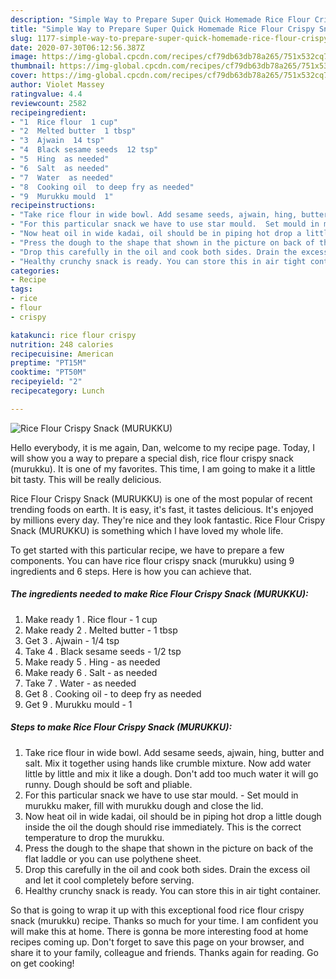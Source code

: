 ```yaml
---
description: "Simple Way to Prepare Super Quick Homemade Rice Flour Crispy Snack (MURUKKU)"
title: "Simple Way to Prepare Super Quick Homemade Rice Flour Crispy Snack (MURUKKU)"
slug: 1177-simple-way-to-prepare-super-quick-homemade-rice-flour-crispy-snack-murukku
date: 2020-07-30T06:12:56.387Z
image: https://img-global.cpcdn.com/recipes/cf79db63db78a265/751x532cq70/rice-flour-crispy-snack-murukku-recipe-main-photo.jpg
thumbnail: https://img-global.cpcdn.com/recipes/cf79db63db78a265/751x532cq70/rice-flour-crispy-snack-murukku-recipe-main-photo.jpg
cover: https://img-global.cpcdn.com/recipes/cf79db63db78a265/751x532cq70/rice-flour-crispy-snack-murukku-recipe-main-photo.jpg
author: Violet Massey
ratingvalue: 4.4
reviewcount: 2582
recipeingredient:
- "1  Rice flour  1 cup"
- "2  Melted butter  1 tbsp"
- "3  Ajwain  14 tsp"
- "4  Black sesame seeds  12 tsp"
- "5  Hing  as needed"
- "6  Salt  as needed"
- "7  Water  as needed"
- "8  Cooking oil  to deep fry as needed"
- "9  Murukku mould  1"
recipeinstructions:
- "Take rice flour in wide bowl. Add sesame seeds, ajwain, hing, butter and salt. Mix it together using hands like crumble mixture. Now add water little by little and mix it like a dough. Don&#39;t add too much water it will go runny. Dough should be soft and pliable."
- "For this particular snack we have to use star mould.  Set mould in murukku maker, fill with murukku dough and close the lid."
- "Now heat oil in wide kadai, oil should be in piping hot drop a little dough inside the oil the dough should rise immediately. This is the correct temperature to drop the murukku."
- "Press the dough to the shape that shown in the picture on back of the flat laddle or you can use polythene sheet."
- "Drop this carefully in the oil and cook both sides. Drain the excess oil and let it cool completely before serving."
- "Healthy crunchy snack is ready. You can store this in air tight container."
categories:
- Recipe
tags:
- rice
- flour
- crispy

katakunci: rice flour crispy 
nutrition: 248 calories
recipecuisine: American
preptime: "PT15M"
cooktime: "PT50M"
recipeyield: "2"
recipecategory: Lunch

---
```



![Rice Flour Crispy Snack (MURUKKU)](https://img-global.cpcdn.com/recipes/cf79db63db78a265/751x532cq70/rice-flour-crispy-snack-murukku-recipe-main-photo.jpg)

Hello everybody, it is me again, Dan, welcome to my recipe page. Today, I will show you a way to prepare a special dish, rice flour crispy snack (murukku). It is one of my favorites. This time, I am going to make it a little bit tasty. This will be really delicious.

Rice Flour Crispy Snack (MURUKKU) is one of the most popular of recent trending foods on earth. It is easy, it's fast, it tastes delicious. It's enjoyed by millions every day. They're nice and they look fantastic. Rice Flour Crispy Snack (MURUKKU) is something which I have loved my whole life.




To get started with this particular recipe, we have to prepare a few components. You can have rice flour crispy snack (murukku) using 9 ingredients and 6 steps. Here is how you can achieve that.

<!--inarticleads1-->

##### The ingredients needed to make Rice Flour Crispy Snack (MURUKKU):

1. Make ready 1 . Rice flour - 1 cup
1. Make ready 2 . Melted butter - 1 tbsp
1. Get 3 . Ajwain - 1/4 tsp
1. Take 4 . Black sesame seeds - 1/2 tsp
1. Make ready 5 . Hing - as needed
1. Make ready 6 . Salt - as needed
1. Take 7 . Water - as needed
1. Get 8 . Cooking oil - to deep fry as needed
1. Get 9 . Murukku mould - 1




<!--inarticleads2-->

##### Steps to make Rice Flour Crispy Snack (MURUKKU):

1. Take rice flour in wide bowl. Add sesame seeds, ajwain, hing, butter and salt. Mix it together using hands like crumble mixture. Now add water little by little and mix it like a dough. Don&#39;t add too much water it will go runny. Dough should be soft and pliable.
1. For this particular snack we have to use star mould.  - Set mould in murukku maker, fill with murukku dough and close the lid.
1. Now heat oil in wide kadai, oil should be in piping hot drop a little dough inside the oil the dough should rise immediately. This is the correct temperature to drop the murukku.
1. Press the dough to the shape that shown in the picture on back of the flat laddle or you can use polythene sheet.
1. Drop this carefully in the oil and cook both sides. Drain the excess oil and let it cool completely before serving.
1. Healthy crunchy snack is ready. You can store this in air tight container.




So that is going to wrap it up with this exceptional food rice flour crispy snack (murukku) recipe. Thanks so much for your time. I am confident you will make this at home. There is gonna be more interesting food at home recipes coming up. Don't forget to save this page on your browser, and share it to your family, colleague and friends. Thanks again for reading. Go on get cooking!
